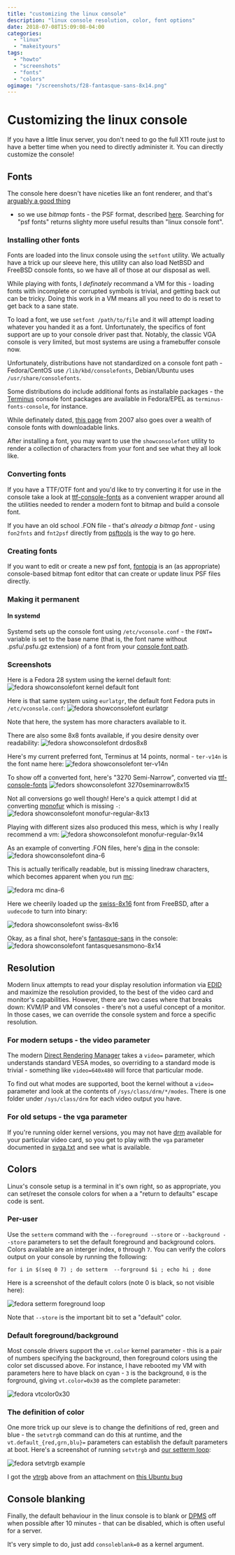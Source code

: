 ```yaml
---
title: "customizing the linux console"
description: "linux console resolution, color, font options"
date: 2018-07-08T15:09:08-04:00
categories:
  - "linux"
  - "makeityours"
tags:
  - "howto"
  - "screenshots"
  - "fonts"
  - "colors"
ogimage: "/screenshots/f28-fantasque-sans-8x14.png"
---
```


# Customizing the linux console

If you have a little linux server, you don't need to go the full X11 route just to have a better time
when you need to directly administer it. You can directly customize the console!

## Fonts

The console here doesn't have niceties like an font renderer, and that's
[arguably a good thing](https://googleprojectzero.blogspot.com/2015/08/one-font-vulnerability-to-rule-them-all_13.html)
- so we use _bitmap_ fonts - the PSF format, described [here](https://wiki.osdev.org/PC_Screen_Font).
Searching for "psf fonts" returns slighty more useful results than "linux console font".

### Installing other fonts

Fonts are loaded into the linux console using the `setfont` utility. We actually have a trick up our sleeve
here, this utility can also load NetBSD and FreeBSD console fonts, so we have all of those at our disposal
as well.

While playing with fonts, I _definately_ recommand a VM for this - loading fonts with incomplete or corrupted
symbols is trivial, and getting back out can be tricky. Doing this work in a VM means all you need to do is
reset to get back to a sane state.

To load a font, we use `setfont /path/to/file` and it will attempt loading whatever you handed it as a font.
Unfortunately, the specifics of font support are up to your console driver past that. Notably, the classic
VGA console is very limited, but most systems are using a framebuffer console now.

<a name="fontdir"></a>Unfortunately, distributions have not standardized on a console font path - Fedora/CentOS use
`/lib/kbd/consolefonts`, Debian/Ubuntu uses `/usr/share/consolefonts`.

Some distributions do include additional fonts as installable packages - the
[Terminus](http://terminus-font.sourceforge.net/) console font packages are available in Fedora/EPEL as
`terminus-fonts-console`, for instance.

While definately dated, [this page](http://v3.sk/~lkundrak/fonts/) from 2007 also goes over a wealth of
console fonts with downloadable links.

After installing a font, you may want to use the `showconsolefont` utility to render a collection of characters
from your font and see what they all look like.

### Converting fonts

<a name="ttf2psf"></a>If you have a TTF/OTF font and you'd like to try converting it for use in the console
take a look at
[ttf-console-fonts](http://urchlay.naptime.net/repos/ttf-console-fonts/about/) as a convenient wrapper around
all the utilities needed to render a modern font to bitmap and build a console font.

If you have an old school .FON file - that's _already a bitmap font_ - using `fon2fnts` and `fnt2psf` directly
from [psftools](https://www.seasip.info/Unix/PSF/) is the way to go here.

### Creating fonts

If you want to edit or create a new psf font,
[fontopia](https://sites.google.com/site/mohammedisam2000/fontopia) is an (as appropriate) console-based
bitmap font editor that can create or update linux PSF files directly.

### Making it permanent

#### In systemd

Systemd sets up the console font using `/etc/vconsole.conf` - the `FONT=` variable is set to the base name
(that is, the font name without .psfu/.psfu.gz extension) of a font from your [console font path](#fontdir).

### Screenshots

Here is a Fedora 28 system using the kernel default font:
![fedora showconsolefont kernel default font](/screenshots/f28-defaultkernelfont.png "fedora showconsolefont kernel default font")

Here is that same system using `eurlatgr`, the default font Fedora puts in `/etc/vconsole.conf`:
![fedora showconsolefont eurlatgr](/screenshots/f28-eurlatgr.png "fedora showconsolefont eurlatgr")

Note that here, the system has more characters available to it.

There are also some 8x8 fonts available, if you desire density over readability:
![fedora showconsolefont drdos8x8](/screenshots/f28-drdos8x8.png "fedora showconsolefont drdos8x8")

Here's my current preferred font, Terminus at 14 points, normal - `ter-v14n` is the font name here:
![fedora showconsolefont ter-v14n](/screenshots/f28-ter-v14n.png "fedora showconsolefont ter-v14n")

To show off a converted font, here's "3270 Semi-Narrow", converted via [ttf-console-fonts](#ttf2psf)
![fedors showconsolefont 3270seminarrow8x15](/screenshots/f28-3270seminarrow-8x15.png "fedora showconsolefont
3270seminarrow8x15")

Not all conversions go well though! Here's a quick attempt I did at converting
[monofur](https://www.dafont.com/monofur.font) which is missing `-`:
![fedora showconsolefont monofur-regular-8x13](/screenshots/f28-monofur-regular-8x13.png "fedora showconsolefont
monofur-regular-8x13")

Playing with different sizes also produced this mess, which is why I really recommend a vm:
![fedora showconsolefont monofur-regular-9x14](/screenshots/f28-monofur-regular-9x14.png "fedora showconsolefont monofur-regular-9x14")

As an example of converting .FON files, here's [dina](https://www.dcmembers.com/jibsen/download/61/) in the
console:
![fedora showconsolefont dina-6](/screenshots/f28-dina6.png "fedora showconsolefont dina-6")

This is actually terifically readable, but is missing linedraw characters, which becomes apparent when you run
[mc](https://midnight-commander.org/):

![fedora mc dina-6](/screenshots/f28-dina6-mc.png "fedora mc dina-6")

Here we cheerily loaded up the [swiss-8x16](https://svnweb.freebsd.org/base/head/share/syscons/fonts/swiss-8x16.fnt?view=log) font from FreeBSD, after a `uudecode` to turn into binary:

![fedora showconsolefont swiss-8x16](/screenshots/f28-swiss-8x16.png "fedora showconsolefont swiss-8x16")

Okay, as a final shot, here's [fantasque-sans](https://github.com/belluzj/fantasque-sans) in the console:
![fedora showconsolefont fantasquesansmono-8x14](/screenshots/f28-fantasque-sans-8x14.png "fedora showconsolefont
fantasquesanemono-8x14")

## Resolution

Modern linux attempts to read your display resolution information via
[EDID](https://en.wikipedia.org/wiki/Extended_Display_Identification_Data)
and maximize the resolution provided, to the best of the video card and monitor's capabilities. However, there
are two cases where that breaks down: KVM/IP and VM consoles - there's not a useful concept of a monitor. In
those cases, we can override the console system and force a specific resolution.

### For modern setups - the video parameter

The modern
<a name="drm"></a>[Direct Rendering Manager](https://en.wikipedia.org/wiki/Direct_Rendering_Manager)
takes a `video=` parameter, which understands standard VESA modes, so overriding to a standard mode is
trivial - something like `video=640x480` will force that particular mode.

To find out what modes are supported, boot the kernel without a `video=` parameter and look at the contents of
`/sys/class/drm/*/modes`. There is one folder under `/sys/class/drm` for each video output you have.

### For old setups - the vga parameter

If you're running older kernel versions, you may not have [drm](#drm) available for your particular video card,
so you get to play with the `vga` parameter documented in
[svga.txt](https://www.kernel.org/doc/Documentation/svga.txt) and see what is available.

## Colors

Linux's console setup is a terminal in it's own right, so as appropriate, you can set/reset the console colors
for when a a "return to defaults" escape code is sent.

### Per-user

Use the `setterm` command with the `--foreground --store` or `--background --store` parameters to set the
default foreground and background colors. Colors available are an interger index, `0` through `7`. You can
verify the colors output on your console by running the <a name="setterm-loop"></a>following:

```
for i in $(seq 0 7) ; do setterm  --forground $i ; echo hi ; done
```

Here is a screenshot of the default colors (note 0 is black, so not visible here):

![fedora setterm foreground loop](/screenshots/f28-setterm-loop.png "fedora setterm foreground loop")

Note that `--store` is the important bit to set a "default" color.

### Default foreground/background

Most console drivers support the `vt.color` kernel parameter - this is a pair of numbers specifying the
background, then foreground colors using the color set discussed above. For instance, I have rebooted my VM
with parameters here to have black on cyan - `3` is the background, `0` is the forground, giving `vt.color=0x30`
as the complete parameter:

![fedora vtcolor0x30](/screenshots/f28-vtcolor-0x30.png "fedora vt.color=0x30")

### The definition of color

One more trick up our sleve is to change the definitions of red, green and blue - the `setvtrgb` command can
do this at runtime, and the `vt.default_{red,grn,blu}=` parameters can establish the default parameters at
boot. Here's a screenshot of running `setvtrgb` and [our setterm loop](#setterm-loop):

![fedora setvtrgb example](/screenshots/f28-vtrgb-example.png "fedora setvtrgb example")

I got the [vtrgb](/reference/vtrgb) above from an attachment on
[this Ubuntu bug](https://bugs.launchpad.net/ubuntu/+source/kbd/+bug/730672)

## Console blanking

Finally, the default behaviour in the linux console is to blank or
[DPMS](https://en.wikipedia.org/wiki/VESA_Display_Power_Management_Signaling) off when possible after 10
minutes - that can be disabled, which is often useful for a server.

It's very simple to do, just add `consoleblank=0` as a kernel argument.
